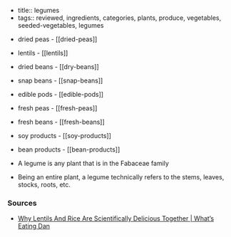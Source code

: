 - title:: legumes
- tags:: reviewed, ingredients, categories, plants, produce, vegetables, seeded-vegetables, legumes
* dried peas - [[dried-peas]]
* lentils - [[lentils]]
* dried beans - [[dry-beans]]
* snap beans - [[snap-beans]]
* edible pods - [[edible-pods]]
* fresh peas - [[fresh-peas]]
* fresh beans - [[fresh-beans]]
* soy products - [[soy-products]]
* bean products - [[bean-products]]

* A legume is any plant that is in the Fabaceae family
* Being an entire plant, a legume technically refers to the stems, leaves, stocks, roots, etc.

### Sources
* [Why Lentils And Rice Are Scientifically Delicious Together | What’s Eating Dan](https://www.youtube.com/watch?v=fxh_9Qq9zvY)